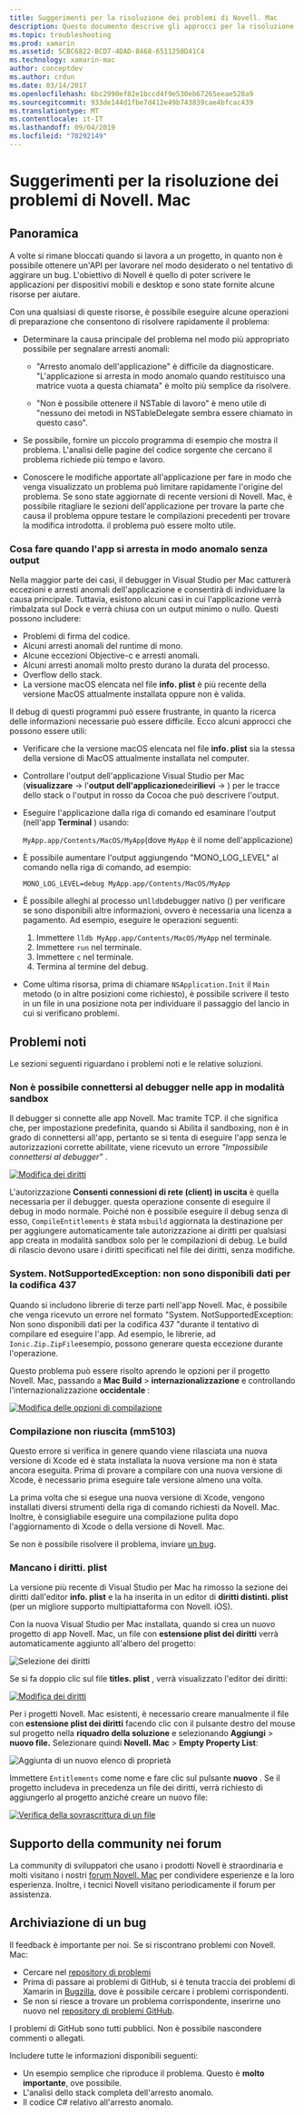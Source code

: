 ```yaml
---
title: Suggerimenti per la risoluzione dei problemi di Novell. Mac
description: Questo documento descrive gli approcci per la risoluzione dei problemi riscontrati durante lo sviluppo di applicazioni Novell. Mac. Vengono inoltre illustrati i modi per ottenere supporto.
ms.topic: troubleshooting
ms.prod: xamarin
ms.assetid: 5CBC6822-BCD7-4DAD-8468-6511250D41C4
ms.technology: xamarin-mac
author: conceptdev
ms.author: crdun
ms.date: 03/14/2017
ms.openlocfilehash: 6bc2990ef82e1bccd4f9e530eb67265eeae528a9
ms.sourcegitcommit: 933de144d1fbe7d412e49b743839cae4bfcac439
ms.translationtype: MT
ms.contentlocale: it-IT
ms.lasthandoff: 09/04/2019
ms.locfileid: "70292149"
---
```

# <a name="xamarinmac-troubleshooting-tips"></a>Suggerimenti per la risoluzione dei problemi di Novell. Mac

## <a name="overview"></a>Panoramica

A volte si rimane bloccati quando si lavora a un progetto, in quanto non è possibile ottenere un'API per lavorare nel modo desiderato o nel tentativo di aggirare un bug. L'obiettivo di Novell è quello di poter scrivere le applicazioni per dispositivi mobili e desktop e sono state fornite alcune risorse per aiutare.

Con una qualsiasi di queste risorse, è possibile eseguire alcune operazioni di preparazione che consentono di risolvere rapidamente il problema:

- Determinare la causa principale del problema nel modo più appropriato possibile per segnalare arresti anomali:

  - "Arresto anomalo dell'applicazione" è difficile da diagnosticare. "L'applicazione si arresta in modo anomalo quando restituisco una matrice vuota a questa chiamata" è molto più semplice da risolvere.

  - "Non è possibile ottenere il NSTable di lavoro" è meno utile di "nessuno dei metodi in NSTableDelegate sembra essere chiamato in questo caso".

- Se possibile, fornire un piccolo programma di esempio che mostra il problema. L'analisi delle pagine del codice sorgente che cercano il problema richiede più tempo e lavoro.

- Conoscere le modifiche apportate all'applicazione per fare in modo che venga visualizzato un problema può limitare rapidamente l'origine del problema. Se sono state aggiornate di recente versioni di Novell. Mac, è possibile ritagliare le sezioni dell'applicazione per trovare la parte che causa il problema oppure testare le compilazioni precedenti per trovare la modifica introdotta. il problema può essere molto utile.


### <a name="what-to-do-when-your-app-crashes-with-no-output"></a>Cosa fare quando l'app si arresta in modo anomalo senza output

Nella maggior parte dei casi, il debugger in Visual Studio per Mac catturerà eccezioni e arresti anomali dell'applicazione e consentirà di individuare la causa principale. Tuttavia, esistono alcuni casi in cui l'applicazione verrà rimbalzata sul Dock e verrà chiusa con un output minimo o nullo. Questi possono includere:

- Problemi di firma del codice.
- Alcuni arresti anomali del runtime di mono.
- Alcune eccezioni Objective-c e arresti anomali.
- Alcuni arresti anomali molto presto durano la durata del processo.
- Overflow dello stack.
- La versione macOS elencata nel file **info. plist** è più recente della versione MacOS attualmente installata oppure non è valida.

Il debug di questi programmi può essere frustrante, in quanto la ricerca delle informazioni necessarie può essere difficile. Ecco alcuni approcci che possono essere utili:

- Verificare che la versione macOS elencata nel file **info. plist** sia la stessa della versione di MacOS attualmente installata nel computer.
- Controllare l'output dell'applicazione Visual Studio per Mac (**visualizzare** -> l'**output dell'applicazione**dei**rilievi** -> ) per le tracce dello stack o l'output in rosso da Cocoa che può descrivere l'output.
- Eseguire l'applicazione dalla riga di comando ed esaminare l'output (nell'app **Terminal** ) usando:

  `MyApp.app/Contents/MacOS/MyApp`(dove `MyApp` è il nome dell'applicazione)
- È possibile aumentare l'output aggiungendo "MONO_LOG_LEVEL" al comando nella riga di comando, ad esempio:

  `MONO_LOG_LEVEL=debug MyApp.app/Contents/MacOS/MyApp`
- È possibile alleghi al processo un`lldb`debugger nativo () per verificare se sono disponibili altre informazioni, ovvero è necessaria una licenza a pagamento. Ad esempio, eseguire le operazioni seguenti:

  1. Immettere `lldb MyApp.app/Contents/MacOS/MyApp` nel terminale.
  2. Immettere `run` nel terminale.
  3. Immettere `c` nel terminale.
  4. Termina al termine del debug.
- Come ultima risorsa, prima di chiamare `NSApplication.Init` il `Main` metodo (o in altre posizioni come richiesto), è possibile scrivere il testo in un file in una posizione nota per individuare il passaggio del lancio in cui si verificano problemi.

## <a name="known-issues"></a>Problemi noti

Le sezioni seguenti riguardano i problemi noti e le relative soluzioni.

### <a name="unable-to-connect-to-the-debugger-in-sandboxed-apps"></a>Non è possibile connettersi al debugger nelle app in modalità sandbox

Il debugger si connette alle app Novell. Mac tramite TCP. il che significa che, per impostazione predefinita, quando si Abilita il sandboxing, non è in grado di connettersi all'app, pertanto se si tenta di eseguire l'app senza le autorizzazioni corrette abilitate, viene ricevuto un errore *"Impossibile connettersi al debugger"* .

[![Modifica dei diritti](troubleshooting-images/debug01.png "Modifica dei diritti")](troubleshooting-images/debug01-large.png#lightbox)

L'autorizzazione **Consenti connessioni di rete (client) in uscita** è quella necessaria per il debugger. questa operazione consente di eseguire il debug in modo normale. Poiché non è possibile eseguire il debug senza di esso, `CompileEntitlements` è stata `msbuild` aggiornata la destinazione per per aggiungere automaticamente tale autorizzazione ai diritti per qualsiasi app creata in modalità sandbox solo per le compilazioni di debug. Le build di rilascio devono usare i diritti specificati nel file dei diritti, senza modifiche.

### <a name="systemnotsupportedexception-no-data-is-available-for-encoding-437"></a>System. NotSupportedException: non sono disponibili dati per la codifica 437

Quando si includono librerie di terze parti nell'app Novell. Mac, è possibile che venga ricevuto un errore nel formato "System. NotSupportedException: Non sono disponibili dati per la codifica 437 "durante il tentativo di compilare ed eseguire l'app. Ad esempio, le librerie, ad `Ionic.Zip.ZipFile`esempio, possono generare questa eccezione durante l'operazione.

Questo problema può essere risolto aprendo le opzioni per il progetto Novell. Mac, passando a **Mac Build** > **internazionalizzazione** e controllando l'internazionalizzazione **occidentale** :

[![Modifica delle opzioni di compilazione](troubleshooting-images/issue01.png "Modifica delle opzioni di compilazione")](troubleshooting-images/issue01-large.png#lightbox)

### <a name="failed-to-compile-mm5103"></a>Compilazione non riuscita (mm5103)

Questo errore si verifica in genere quando viene rilasciata una nuova versione di Xcode ed è stata installata la nuova versione ma non è stata ancora eseguita. Prima di provare a compilare con una nuova versione di Xcode, è necessario prima eseguire tale versione almeno una volta.

La prima volta che si esegue una nuova versione di Xcode, vengono installati diversi strumenti della riga di comando richiesti da Novell. Mac. Inoltre, è consigliabile eseguire una compilazione pulita dopo l'aggiornamento di Xcode o della versione di Novell. Mac.

Se non è possibile risolvere il problema, inviare [un bug](#filing-a-bug).

### <a name="missing-entitlementsplist"></a>Mancano i diritti. plist

La versione più recente di Visual Studio per Mac ha rimosso la sezione dei diritti dall'editor **info. plist** e la ha inserita in un editor di **diritti distinti. plist** (per un migliore supporto multipiattaforma con Novell. iOS).

Con la nuova Visual Studio per Mac installata, quando si crea un nuovo progetto di app Novell. Mac, un file con **estensione plist dei diritti** verrà automaticamente aggiunto all'albero del progetto:

![Selezione dei diritti](troubleshooting-images/entitlements01.png "Selezione dei diritti")

Se si fa doppio clic sul file **titles. plist** , verrà visualizzato l'editor dei diritti:

[![Modifica dei diritti](troubleshooting-images/entitlements02.png "Modifica dei diritti")](troubleshooting-images/entitlements02-large.png#lightbox)

Per i progetti Novell. Mac esistenti, è necessario creare manualmente il file con **estensione plist dei diritti** facendo clic con il pulsante destro del mouse sul progetto nella **riquadro della soluzione** e selezionando **Aggiungi** > **nuovo file.** Selezionare quindi **Novell. Mac** > **Empty Property List**:

![Aggiunta di un nuovo elenco di proprietà](troubleshooting-images/entitlements03.png "Aggiunta di un nuovo elenco di proprietà")

Immettere `Entitlements` come nome e fare clic sul pulsante **nuovo** . Se il progetto includeva in precedenza un file dei diritti, verrà richiesto di aggiungerlo al progetto anziché creare un nuovo file:

[![Verifica della sovrascrittura di un file](troubleshooting-images/entitlements04.png "Verifica della sovrascrittura di un file")](troubleshooting-images/entitlements04-large.png#lightbox)

## <a name="community-support-on-the-forums"></a>Supporto della community nei forum

La community di sviluppatori che usano i prodotti Novell è straordinaria e molti visitano i nostri [forum Novell. Mac](http://forums.xamarin.com/categories/mac) per condividere esperienze e la loro esperienza. Inoltre, i tecnici Novell visitano periodicamente il forum per assistenza.

<a name="filing-a-bug"/>

## <a name="filing-a-bug"></a>Archiviazione di un bug

Il feedback è importante per noi. Se si riscontrano problemi con Novell. Mac:

- Cercare nel [repository di problemi](https://github.com/xamarin/xamarin-macios/issues)
- Prima di passare ai problemi di GitHub, si è tenuta traccia dei problemi di Xamarin in [Bugzilla](https://bugzilla.xamarin.com/describecomponents.cgi), dove è possibile cercare i problemi corrispondenti.
- Se non si riesce a trovare un problema corrispondente, inserirne uno nuovo nel [repository di problemi GitHub](https://github.com/xamarin/xamarin-macios/issues/new).

I problemi di GitHub sono tutti pubblici. Non è possibile nascondere commenti o allegati.

Includere tutte le informazioni disponibili seguenti:

- Un esempio semplice che riproduce il problema. Questo è **molto importante**, ove possibile.
- L'analisi dello stack completa dell'arresto anomalo.
- Il codice C# relativo all'arresto anomalo.
